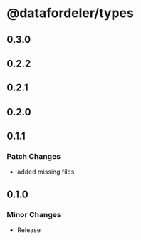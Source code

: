 # @datafordeler/types

## 0.3.0

## 0.2.2

## 0.2.1

## 0.2.0

## 0.1.1

### Patch Changes

- added missing files

## 0.1.0

### Minor Changes

- Release
